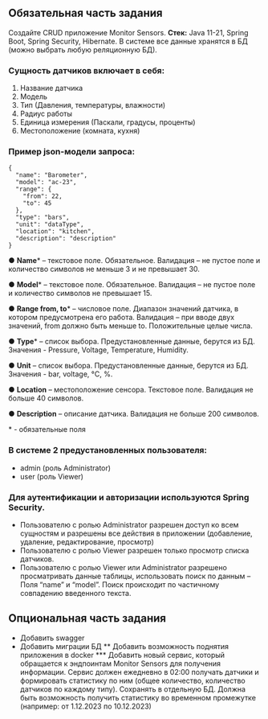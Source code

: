 ## Обязательная часть задания
Создайте CRUD приложение Monitor Sensors.
**Стек:** Java 11-21, Spring Boot, Spring Security, Hibernate. В системе все данные
хранятся в БД (можно выбрать любую реляционную БД).
### Сущность датчиков включает в себя:
1. Название датчика
2. Модель
3. Тип (Давления, температуры, влажности)
4. Радиус работы
5. Единица измерения (Паскали, градусы, проценты)
6. Местоположение (комната, кухня)
### Пример json-модели запроса:
```
{
  "name": "Barometer",
  "model": "ac-23",
  "range": {
    "from": 22,
    "to": 45
  },
  "type": "bars",
  "unit": "dataType",
  "location": "kitchen",
  "description": "description"
}
```
● **Name*** – текстовое поле. Обязательное. Валидация – не пустое поле и
количество символов не меньше 3 и не превышает 30.

● **Model*** – текстовое поле. Обязательное. Валидация – не пустое поле и
количество символов не превышает 15.

● **Range from, to*** – числовое поле. Диапазон значений датчика, в котором
предусмотрена его работа. Валидация – при вводе двух значений, from должно
быть меньше to. Положительные целые числа.

● **Type*** – список выбора. Предустановленные данные, берутся из БД.
Значения - Pressure, Voltage, Temperature, Humidity.

● **Unit** – список выбора. Предустановленные данные, берутся из БД.
Значения - bar, voltage, °С, %.

● **Location** – местоположение сенсора. Текстовое поле. Валидация не
больше 40 символов.

● **Description** – описание датчика. Валидация не больше 200 символов.

\* - обязательные поля

### В системе 2 предустановленных пользователя:
- admin (роль Administrator)
- user (роль Viewer)
### Для аутентификации и авторизации используются Spring Security.
- Пользователю с ролью Administrator разрешен доступ ко всем
сущностям и разрешены все действия в приложении (добавление, удаление,
редактирование, просмотр)
- Пользователю с ролью Viewer разрешен только просмотр списка
датчиков.
- Пользователю с ролью Viewer или Administrator разрешено
просматривать данные таблицы, использовать поиск по данным – Поля “name”
и “model”. Поиск происходит по частичному совпадению введенного текста.
## Опциональная часть задания
* Добавить swagger
* Добавить миграции БД
** Добавить возможность поднятия приложения в docker
*** Добавить новый сервис, который обращается к эндпоинтам Monitor
Sensors для получения информации. Сервис должен ежедневно в 02:00
получать датчики и формировать статистику по ним (общее количество,
количество датчиков по каждому типу). Сохранять в отдельную БД. Должна
быть возможность получить статистику во временном промежутке (например:
от 1.12.2023 по 10.12.2023)
